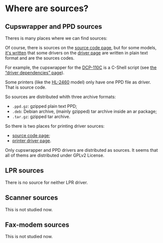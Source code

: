 Where are sources?
==================

Cupswrapper and PPD sources
---------------------------

Theres is many places where we can find sources:

Of course, there is sources on the [source code page](http://welcome.solutions.brother.com/bsc/public_s/id/linux/en/download_src.html), but for some models, [it's written](http://welcome.solutions.brother.com/bsc/public_s/id/linux/en/download_src.html#plain%20text) that some drivers on the [driver page](http://welcome.solutions.brother.com/bsc/public_s/id/linux/en/download_prn.html) are written in plain text format and are the sources codes.

For example, the cupswrapper for the [DCP-110C](http://welcome.solutions.brother.com/bsc/public_s/id/linux/en/download_prn.html#DCP-110C) is a C-Shell script (see [the “driver dependencies” page](driver_dependencies.md)).

Some printers (like the [HL-2460](http://welcome.solutions.brother.com/bsc/public_s/id/linux/en/download_prn.html#HL-2460) model) only have one PPD file as driver. That is source code.

So sources are distributed whith three archive formats:

* `.ppd.gz`: gzipped plain text PPD;
* `.deb`: Debian archive, (mainly gzipped) tar archive inside an ar package;
* `.tar.gz`: gzipped tar archive.

So there is two places for printing driver sources:

* [source code page](http://welcome.solutions.brother.com/bsc/public_s/id/linux/en/download_src.html);
* [printer driver page](http://welcome.solutions.brother.com/bsc/public_s/id/linux/en/download_prn.html).

Only cupswrapper and PPD drivers are distributed as sources. It seems that all of thems are distributed under GPLv2 License.

LPR sources
-----------

There is no source for neither LPR driver.

Scanner sources
---------------

This is not studied now.

Fax-modem sources
-----------------

This is not studied now.
